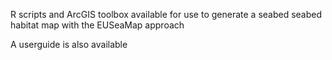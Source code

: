 R scripts and ArcGIS toolbox available for use to generate a seabed seabed habitat map with the EUSeaMap approach

A userguide is also available 
